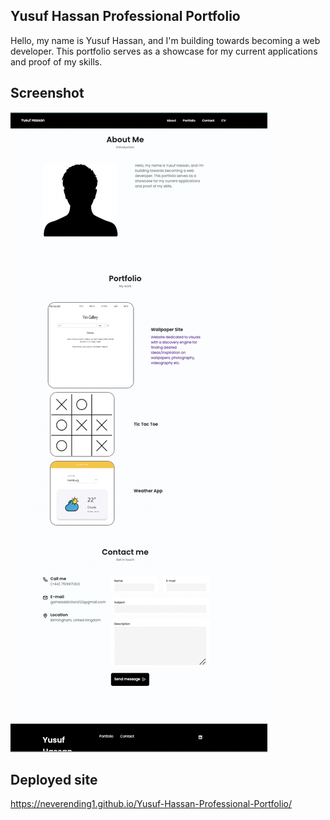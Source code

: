 ## Yusuf Hassan Professional Portfolio

Hello, my name is Yusuf Hassan, and I'm building towards becoming a web developer. This portfolio serves as a showcase for my current applications and proof of my skills.

## Screenshot

![Yusuf Hassan Portfolio](./packages/images/Screenshot%202022-11-27%20at%2018.27.21.png)

## Deployed site
https://neverending1.github.io/Yusuf-Hassan-Professional-Portfolio/